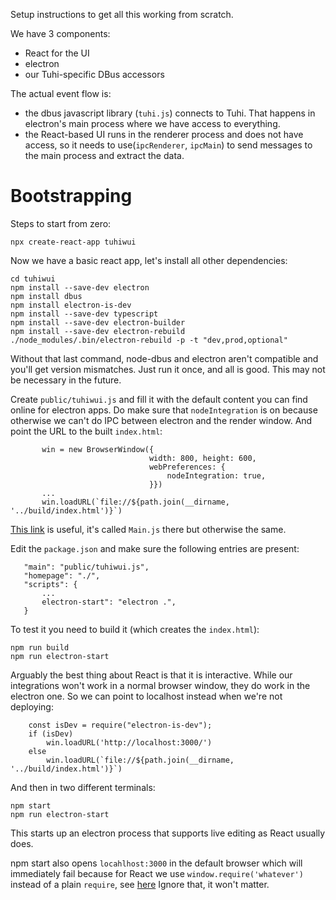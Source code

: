 Setup instructions to get all this working from scratch.

We have 3 components:
- React for the UI
- electron
- our Tuhi-specific DBus accessors

The actual event flow is:
- the dbus javascript library (`tuhi.js`) connects to Tuhi. That happens in
  electron's main process where we have access to everything.
- the React-based UI runs in the renderer process and does not have access,
  so it needs to use(`ipcRenderer`, `ipcMain`) to send messages to
  the main process and extract the data.


Bootstrapping
=============

Steps to start from zero:

```
npx create-react-app tuhiwui
```

Now we have a basic react app, let's install all other dependencies:

```
cd tuhiwui
npm install --save-dev electron
npm install dbus
npm install electron-is-dev
npm install --save-dev typescript
npm install --save-dev electron-builder
npm install --save-dev electron-rebuild
./node_modules/.bin/electron-rebuild -p -t "dev,prod,optional"
```

Without that last command, node-dbus and electron aren't compatible and
you'll get version mismatches. Just run it once, and all is good. This may
not be necessary in the future.

Create `public/tuhiwui.js` and fill it with the default content you can
find online for electron apps. Do make sure that `nodeIntegration` is on
because otherwise we can't do IPC between electron and the render window.
And point the URL to the built `index.html`:
```
       win = new BrowserWindow({
                               width: 800, height: 600,
                               webPreferences: {
                                   nodeIntegration: true,
                               }})
       ...
       win.loadURL(`file://${path.join(__dirname, '../build/index.html')}`)
```

[This link](https://medium.com/@brockhoff/using-electron-with-react-the-basics-e93f9761f86f)
is useful, it's called `Main.js` there but otherwise the same.

Edit the `package.json` and make sure the following entries are present:
```
   "main": "public/tuhiwui.js",
   "homepage": "./",
   "scripts": { 
       ...
       electron-start": "electron .", 
   }
   ```

To test it you need to build it (which creates the `index.html`):
```
npm run build
npm run electron-start
```

Arguably the best thing about React is that it is interactive. While our
integrations won't work in a normal browser window, they do work in the
electron one. So we can point to localhost instead when we're not deploying:
```
    const isDev = require("electron-is-dev");
    if (isDev)
        win.loadURL('http://localhost:3000/')
    else
        win.loadURL(`file://${path.join(__dirname, '../build/index.html')}`)
```
And then in two different terminals:
```
npm start
npm run electron-start
```

This starts up an electron process that supports live editing as React
usually does.

npm start also opens `locahlhost:3000` in the default browser which will
immediately fail because for React we use `window.require('whatever')`
instead of a plain `require`, see
[here](https://github.com/electron/electron/issues/7300)
Ignore that, it won't matter.
